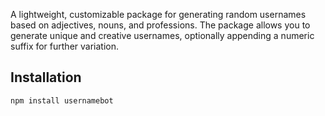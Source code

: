 A lightweight, customizable package for generating random usernames based on adjectives, nouns, and professions. The package allows you to generate unique and creative usernames, optionally appending a numeric suffix for further variation.
## Installation
```bash
npm install usernamebot
